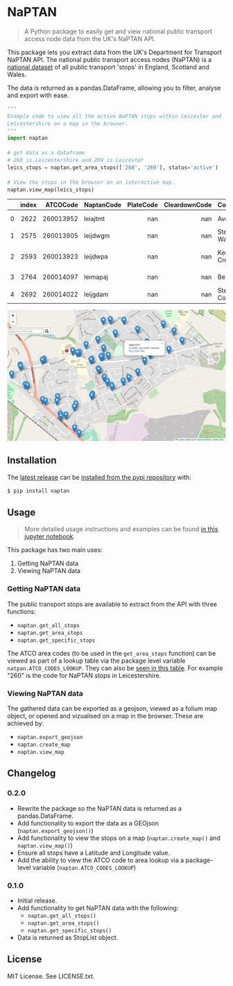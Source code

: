 # NaPTAN

> A Python package to easily get and view national public transport access node
> data from the UK's NaPTAN API.

This package lets you extract data from the UK's Department for Transport NaPTAN API.
The national public transport access nodes (NaPTAN) is a [national dataset](https://www.gov.uk/government/publications/national-public-transport-access-node-schema/html-version-of-schema) of all
public transport 'stops' in England, Scotland and Wales.

The data is returned as a pandas.DataFrame, allowing you to filter, analyse and export with ease.

```python
"""
Example code to view all the active NaPTAN stops within Leicester and
Leicestershire on a map in the browser.
"""
import naptan

# get data as a dataframe
# 260 is Leicestershire and 269 is Leicester
leics_stops = naptan.get_area_stops(['260', '269'], status='active')

# View the stops in the browser on an interactive map.
naptan.view_map(leics_stops)
```

|    |   index |   ATCOCode | NaptanCode   |   PlateCode |   CleardownCode | CommonName         |   CommonNameLang |   ShortCommonName |   ShortCommonNameLang | Landmark           |   LandmarkLang | Street            |   StreetLang |   Crossing |   CrossingLang | Indicator   |   IndicatorLang | Bearing   | NptgLocalityCode   | LocalityName   |   ParentLocalityName |   GrandParentLocalityName |   Town |   TownLang |   Suburb |   SuburbLang |   LocalityCentre | GridType   |   Easting |   Northing |   Longitude |   Latitude | StopType   | BusStopType   | TimingStatus   |   DefaultWaitTime |   Notes |   NotesLang |   AdministrativeAreaCode | CreationDateTime        | ModificationDateTime    |   RevisionNumber | Modification   | Status   |
|---:|--------:|-----------:|:-------------|------------:|----------------:|:-------------------|-----------------:|------------------:|----------------------:|:-------------------|---------------:|:------------------|-------------:|-----------:|---------------:|:------------|----------------:|:----------|:-------------------|:---------------|---------------------:|--------------------------:|-------:|-----------:|---------:|-------------:|-----------------:|:-----------|----------:|-----------:|------------:|-----------:|:-----------|:--------------|:---------------|------------------:|--------:|------------:|-------------------------:|:------------------------|:------------------------|-----------------:|:---------------|:---------|
|  0 |    2622 |  260013952 | leiajtmt     |         nan |             nan | Avenue Road        |              nan |               nan |                   nan | 126 Belvoir Road   |            nan | Belvoir Road      |          nan |        nan |            nan | opp         |             nan | N         | E0016841           | Coalville      |                  nan |                       nan |    nan |        nan |      nan |          nan |                0 | UKOS       |    442484 |     313661 |    -1.37248 |    52.7189 | BCT        | MKD           | TIP            |               nan |     nan |         nan |                       88 | 2002-12-10T00:00:00.000 | 2011-09-28T14:00:34.000 |                3 | revise         | active   |
|  1 |    2575 |  260013905 | leijdwgm     |         nan |             nan | Stephenson Way     |              nan |               nan |                   nan | Stephenson Way     |            nan | Bardon Road       |          nan |        nan |            nan | opposite    |             nan | NW        | E0016841           | Coalville      |                  nan |                       nan |    nan |        nan |      nan |          nan |                0 | UKOS       |    443792 |     313504 |    -1.35314 |    52.7174 | BCT        | MKD           | OTH            |               nan |     nan |         nan |                       88 | 2002-12-10T00:00:00.000 | 2008-11-05T00:00:00.000 |                4 | revise         | active   |
|  2 |    2593 |  260013923 | leijdwpa     |         nan |             nan | Kenmore Crescent   |              nan |               nan |                   nan | 144 Greenhill Road |            nan | Greenhill Road    |          nan |        nan |            nan | outside     |             nan | W         | E0016841           | Coalville      |                  nan |                       nan |    nan |        nan |      nan |          nan |                0 | UKOS       |    445504 |     314200 |    -1.3277  |    52.7235 | BCT        | MKD           | OTH            |               nan |     nan |         nan |                       88 | 2002-12-10T00:00:00.000 | 2007-12-05T00:00:00.000 |                2 | revise         | active   |
|  3 |    2764 |  260014097 | leimapaj     |         nan |             nan | Belton Close       |              nan |               nan |                   nan | Belton Close       |            nan | Oakham Drive      |          nan |        nan |            nan | adj         |             nan | N         | E0016841           | Coalville      |                  nan |                       nan |    nan |        nan |      nan |          nan |                0 | UKOS       |    445385 |     314279 |    -1.32945 |    52.7243 | BCT        | MKD           | TIP            |               nan |     nan |         nan |                       88 | 2009-09-15T00:00:00.000 | 2015-06-29T13:48:24.229 |                2 | revise         | active   |
|  4 |    2692 |  260014022 | leijgdam     |         nan |             nan | Stephenson College |              nan |               nan |                   nan | Spring Lane        |            nan | Thornborough Road |          nan |        nan |            nan | adj         |             nan | N         | E0016841           | Coalville      |                  nan |                       nan |    nan |        nan |      nan |          nan |                0 | UKOS       |    442372 |     315358 |    -1.37392 |    52.7342 | BCT        | MKD           | OTH            |               nan |     nan |         nan |                       88 | 2002-12-10T00:00:00.000 | 2013-02-12T14:47:51.000 |                4 | revise         | active   |

![](docs/map-example.PNG)

## Installation

The [latest release](https://github.com/mullinscr/naptan/releases/tag/v0.2.0) can be [installed from the pypi repository](https://pypi.org/project/naptan/#description)
with:

```cmd
$ pip install naptan
```

## Usage

> More detailed usage instructions and examples can be found [in this jupyter notebook]().

This package has two main uses:

1. Getting NaPTAN data
2. Viewing NaPTAN data

### Getting NaPTAN data

The public transport stops are available to extract from the API with three
functions:

- `naptan.get_all_stops`
- `naptan.get_area_stops`
- `naptan.get_specific_stops`

The ATCO area codes (to be used in the `get_area_stops` function) can be viewed
as part of a lookup table via the package level variable `natpan.ATCO_CODES_LOOKUP`.
They can also be [seen in this table](naptan/atco_code_and_areas.md).
For example "260" is the code for NaPTAN stops in Leicestershire.

### Viewing NaPTAN data

The gathered data can be exported as a geojson, viewed as a folium map object,
or opened and vizualised on a map in the browser. These are achieved by:

- `naptan.export_geojson`
- `naptan.create_map`
- `naptan.view_map`

## Changelog

### 0.2.0

- Rewrite the package so the NaPTAN data is returned as a pandas.DataFrame.
- Add functionality to export the data as a GEOjson (`naptan.export_geojson()`)
- Add functionality to view the stops on a map (`naptan.create_map()` and `naptan.view_map()`)
- Ensure all stops have a Latitude and Longitude value.
- Add the ability to view the ATCO code to area lookup via a package-level
  variable (`naptan.ATCO_CODES_LOOKUP`)

### 0.1.0

- Initial release.
- Add functionality to get NaPTAN data with the following:
  - `naptan.get_all_stops()`
  - `naptan.get_area_stops()`
  - `naptan.get_specific_stops()`
- Data is returned as StopList object.

## License

MIT License. See LICENSE.txt.